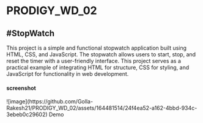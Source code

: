 # PRODIGY_WD_02
#StopWatch
---------------------------
This project is a simple and functional stopwatch application built using HTML, CSS, and JavaScript. The stopwatch allows users to start, stop, and reset the timer with a user-friendly interface. This project serves as a practical example of integrating HTML for structure, CSS for styling, and JavaScript for functionality in web development.
<h4>screenshot</h4>
![image](https://github.com/Golla-Rakesh21/PRODIGY_WD_02/assets/164481514/24f4ea52-a162-4bbd-934c-3ebeb0c29602)
<a href="https://golla-rakesh21.github.io/PRODIGY_WD_02/" style="text-decoration:none">Demo</a>
